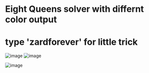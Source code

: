 # Eight Queens solver with differnt color output
# type 'zardforever' for little trick
![image](https://user-images.githubusercontent.com/87600155/162858604-f28eea63-9430-4a11-bf08-2dd36ae8db09.png)
![image](https://user-images.githubusercontent.com/87600155/162858663-d81b69ec-b9e7-4f86-80ee-70e08b8a6dbe.png)

![image](https://user-images.githubusercontent.com/87600155/162858699-b63f6ef9-fecd-4d35-a160-a1260224fe3b.png)


